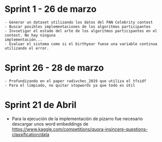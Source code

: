 # Sprint 1 - 26 de marzo

    - Generar un dataset utilizando los datos del PAN Celebrity contest
    - Buscar posibles implementaciones de los algoritmos participantes
    - Invsetigar el estado del arte de los algoritmos participantes en el contest. No hay ninguna
    implementación...
    - Evaluar el sistema como si el birthyear fuese una variable continua utilizando el error.

# Sprint 26 - 28 de marzo

    - Profundizando en el paper radivchec_2019 que utiliza el tfxidf
    - Para el limpiado, no quitar stopwords ya que todo es útil

# Sprint 21 de Abril
   - Para la ejecución de la implementación de pizarro fue necesario descargar unos
	word embeddings de https://www.kaggle.com/competitions/quora-insincere-questions-classification/data
